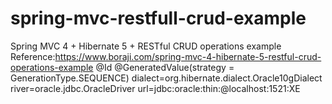 # spring-mvc-restfull-crud-example
Spring MVC 4 + Hibernate 5 + RESTful CRUD operations example
Reference:https://www.boraji.com/spring-mvc-4-hibernate-5-restful-crud-operations-example
@Id
@GeneratedValue(strategy = GenerationType.SEQUENCE)
dialect=org.hibernate.dialect.Oracle10gDialect
river=oracle.jdbc.OracleDriver
url=jdbc:oracle:thin:@localhost:1521:XE
